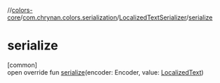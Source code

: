 //[colors-core](../../../index.md)/[com.chrynan.colors.serialization](../index.md)/[LocalizedTextSerializer](index.md)/[serialize](serialize.md)

# serialize

[common]\
open override fun [serialize](serialize.md)(encoder: Encoder, value: [LocalizedText](../../com.chrynan.colors/-localized-text/index.md))

